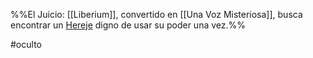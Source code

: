 %%El Juicio: [[Liberium]], convertido en [[Una Voz Misteriosa]], busca encontrar un [Hereje](Herejes.md) digno de usar su poder una vez.%%

#oculto